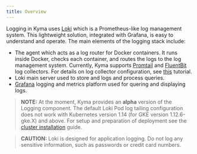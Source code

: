 ```yaml
---
title: Overview
---
```


Logging in Kyma uses [Loki](https://github.com/grafana/loki) which is a Prometheus-like log management system. This lightweight solution, integrated with Grafana, is easy to understand and operate. The main elements of the logging stack include:
* The agent which acts as a log router for Docker containers. It runs inside Docker, checks each container, and routes the logs to the log management system. Currently, Kyma supports [Promtail](https://github.com/grafana/loki/tree/master/docs/clients/promtail) and [FluentBit](https://fluentbit.io/) log collectors. For details on log collector configuration, see [this](/components/logging/#tutorials-configure-the-log-collector) tutorial.
* Loki main server used to store and logs and process queries.
* [Grafana](https://grafana.com/) logging and metrics platform used for quering and displaying logs. 


>**NOTE:** At the moment, Kyma provides an **alpha** version of the Logging component. The default Loki Pod log tailing configuration does not work with Kubernetes version 1.14 (for GKE version 1.12.6-gke.X) and above. For setup and preparation of deployment see the [cluster installation](/root/kyma/#installation-install-kyma-on-a-cluster) guide.

>**CAUTION:** Loki is designed for application logging. Do not log any sensitive information, such as passwords or credit card numbers.
